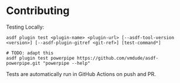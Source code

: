 # Contributing

Testing Locally:

```shell
asdf plugin test <plugin-name> <plugin-url> [--asdf-tool-version <version>] [--asdf-plugin-gitref <git-ref>] [test-command*]

# TODO: adapt this
asdf plugin test powerpipe https://github.com/vmdude/asdf-powerpipe.git "powerpipe --help"
```

Tests are automatically run in GitHub Actions on push and PR.
